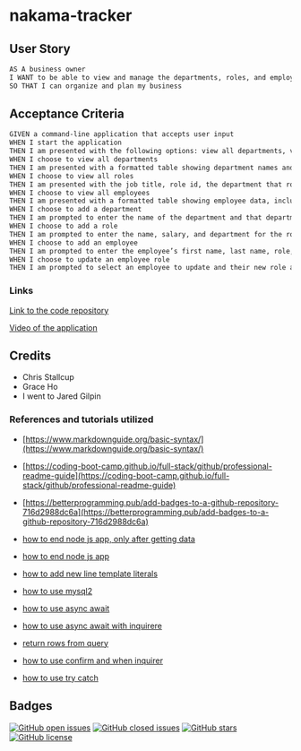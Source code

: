 # nakama-tracker

## User Story

```md
AS A business owner
I WANT to be able to view and manage the departments, roles, and employees in my company
SO THAT I can organize and plan my business
```

## Acceptance Criteria

```md
GIVEN a command-line application that accepts user input
WHEN I start the application
THEN I am presented with the following options: view all departments, view all roles, view all employees, add a department, add a role, add an employee, and update an employee role
WHEN I choose to view all departments
THEN I am presented with a formatted table showing department names and department ids
WHEN I choose to view all roles
THEN I am presented with the job title, role id, the department that role belongs to, and the salary for that role
WHEN I choose to view all employees
THEN I am presented with a formatted table showing employee data, including employee ids, first names, last names, job titles, departments, salaries, and managers that the employees report to
WHEN I choose to add a department
THEN I am prompted to enter the name of the department and that department is added to the database
WHEN I choose to add a role
THEN I am prompted to enter the name, salary, and department for the role and that role is added to the database
WHEN I choose to add an employee
THEN I am prompted to enter the employee’s first name, last name, role, and manager, and that employee is added to the database
WHEN I choose to update an employee role
THEN I am prompted to select an employee to update and their new role and this information is updated in the database 
```

### **Links**

[Link to the code repository](https://github.com/MrTofuuu/nakama-tracker)

[Video of the application](https://watch.screencastify.com/v/L2lBFYjN28oBdR7pnTKT)

## Credits

* Chris Stallcup
* Grace Ho
* I went to Jared Gilpin

### References and tutorials utilized
* [https://www.markdownguide.org/basic-syntax/](https://www.markdownguide.org/basic-syntax/)
* [https://coding-boot-camp.github.io/full-stack/github/professional-readme-guide](https://coding-boot-camp.github.io/full-stack/github/professional-readme-guide)
* [https://betterprogramming.pub/add-badges-to-a-github-repository-716d2988dc6a](https://betterprogramming.pub/add-badges-to-a-github-repository-716d2988dc6a)

* [how to end node js app, only after getting data](https://stackoverflow.com/questions/31887113/nodejs-process-exit-prevents-function-from-executing-properly)

* [how to end node js app ](https://www.geeksforgeeks.org/node-js-process-exit-method/)

* [how to add new line template literals ](https://developer.mozilla.org/en-US/docs/Web/JavaScript/Reference/Template_literals)

* [how to use mysql2](https://stackoverflow.com/questions/42373879/node-js-get-result-from-mysql-query)

* [how to use async await ](https://gist.github.com/JeremyEnglert/649cea9de86c67d1ac5327f260c522fa)

* [how to use async await with inquirere ](https://gist.github.com/midnightcodr/bd8f9cd4414f5571774c141d1e0865d8)

* [return rows from query ](https://stackoverflow.com/questions/65661444/nodejs-mysql-query-returning-strange-results-instead-of-records)

* [how to use confirm and when inquirer ](https://www.npmjs.com/package//inquirer#examples)

* [how to use try catch ](https://developer.mozilla.org/en-US/docs/Web/JavaScript/Reference/Statements/try...catch)

## Badges

[![GitHub open issues](https://img.shields.io/github/issues/MrTofuuu/nakama-tracker?style=for-the-badge)](https://github.com/MrTofuuu/nakama-tracker/issues)
[![GitHub closed issues](https://img.shields.io/github/issues-closed/MrTofuuu/nakama-tracker?style=for-the-badge)](https://img.shields.io/github/issues-closed/MrTofuuu/nakama-tracker?style=for-the-badge)
[![GitHub stars](https://img.shields.io/github/stars/MrTofuuu/nakama-tracker?style=for-the-badge)](https://github.com/MrTofuuu/nakama-tracker/stargazers)
[![GitHub license](https://img.shields.io/github/license/mrtofuuu/nakama-tracker?style=for-the-badge)](./LICENSE.md)



